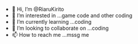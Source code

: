 - 👋 Hi, I’m @RiaruKirito
- 👀 I’m interested in ...game code and other coding
- 🌱 I’m currently learning ...coding
- 💞️ I’m looking to collaborate on ...coding
- 📫 How to reach me ...mssg me

<!---
RiaruKirito/RiaruKirito is a ✨ special ✨ repository because its `README.md` (this file) appears on your GitHub profile.
You can click the Preview link to take a look at your changes.
--->
